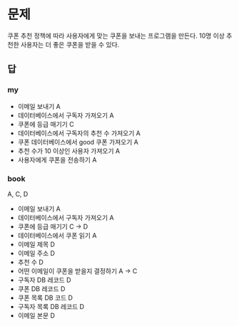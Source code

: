 # 문제

쿠폰 추천 정책에 따라 사용자에게 맞는 쿠폰을 보내는 프로그램을 만든다.
10명 이상 추천한 사용자는 더 좋은 쿠폰을 받을 수 있다.

## 답

### my

- 이메일 보내기 A
- 데이터베이스에서 구독자 가져오기 A
- 쿠폰에 등급 매기기 C
- 데이터베이스에서 구독자의 추천 수 가져오기 A
- 쿠폰 데이터베이스에서 good 쿠폰 가져오기 A
- 추천 수가 10 이상인 사용자 가져오기 A
- 사용자에게 쿠폰을 전송하기 A

### book

A, C, D

- 이메일 보내기 A
- 데이터베이스에서 구독자 가져오기 A
- 쿠폰에 등급 매기기 C -> D
- 데이터베이스에서 쿠폰 읽기 A
- 이메일 제목 D
- 이메일 주소 D
- 추천 수 D
- 어떤 이메일이 쿠폰을 받을지 결정하기 A -> C
- 구독자 DB 레코드 D
- 쿠폰 DB 레코드 D
- 쿠폰 목록 DB 코드 D
- 구독자 목록 DB 레코드 D
- 이메일 본문 D
